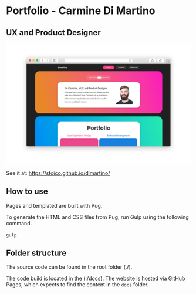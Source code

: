 # Portfolio - Carmine Di Martino

## UX and Product Designer

[![alt text](style/images/site-screenshot.png "Portfolio - Web Screenshot")](https://stoico.github.io/dimartino/)

See it at: https://stoico.github.io/dimartino/

## How to use

Pages and templated are built with Pug.

To generate the HTML and CSS files from Pug, run Gulp using the following command.

`gulp`

## Folder structure

The source code can be found in the root folder (./).

The code build is located in the (./docs). The website is hosted via GitHub Pages, which expects to find the content in the `docs` folder.
